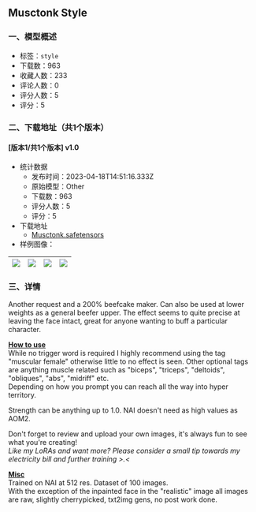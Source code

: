 ## Musctonk Style
### 一、模型概述

- 标签：`style`
- 下载数：963
- 收藏人数：233
- 评论人数：0
- 评分人数：5
- 评分：5

### 二、下载地址（共1个版本）

#### [版本1/共1个版本] v1.0

- 统计数据
  - 发布时间：2023-04-18T14:51:16.333Z
  - 原始模型：Other
  - 下载数：963
  - 评分人数：5
  - 评分：5
- 下载地址
  - [Musctonk.safetensors](https://civitai.com/api/download/models/49048)
- 样例图像：

| <img src="https://image.civitai.com/xG1nkqKTMzGDvpLrqFT7WA/c67317cf-ddd4-4e08-a4dd-fd99b56b4b00/width=450/528704.jpeg" /> | <img src="https://image.civitai.com/xG1nkqKTMzGDvpLrqFT7WA/4336d56c-387e-400c-1735-97215b923000/width=450/527123.jpeg" /> | <img src="https://image.civitai.com/xG1nkqKTMzGDvpLrqFT7WA/429d6258-0293-4d03-6eb8-8a3956834700/width=450/526985.jpeg" /> | <img src="https://image.civitai.com/xG1nkqKTMzGDvpLrqFT7WA/d46c27d9-501b-4ea4-cd55-aee4e5fa8500/width=450/526989.jpeg" /> |
| ---- | ---- | ---- | ---- |


### 三、详情
<p>Another request and a 200% beefcake maker. Can also be used at lower weights as a general beefer upper. The effect seems to quite precise at leaving the face intact, great for anyone wanting to buff a particular character.</p><p><strong><u>How to use</u></strong><br />While no trigger word is required I highly recommend using the tag "muscular female" otherwise little to no effect is seen. Other optional tags are anything muscle related such as "biceps", "triceps", "deltoids", "obliques", "abs", "midriff" etc.<br />Depending on how you prompt you can reach all the way into hyper territory.</p><p>Strength can be anything up to 1.0. NAI doesn't need as high values as AOM2.</p><p>Don't forget to review and upload your own images, it's always fun to see what you're creating!<br /><em>Like my LoRAs and want more? Please consider a small tip towards my electricity bill and further training &gt;.&lt;</em></p><p><strong><u>Misc</u></strong><br />Trained on NAI at 512 res. Dataset of 100 images.<br />With the exception of the inpainted face in the "realistic" image all images are raw, slightly cherrypicked, txt2img gens, no post work done.</p>